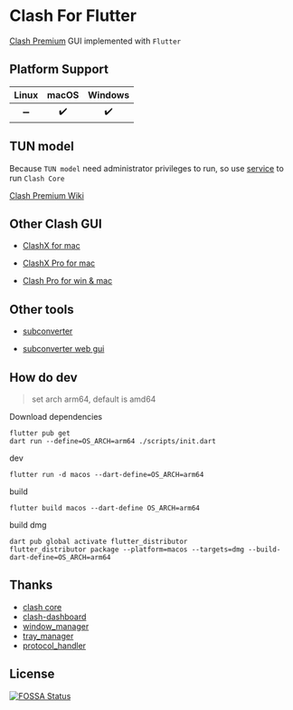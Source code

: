 # Clash For Flutter

[Clash Premium](https://github.com/Dreamacro/clash/releases/tag/premium) GUI implemented with `Flutter`

## Platform Support

| Linux | macOS | Windows |
| :---: | :---: | :-----: |
|  ➖   |  ✔️   |   ✔️    |

## TUN model

Because `TUN model` need administrator privileges to run, so use [service](https://github.com/csj8520/clash-for-flutter-service) to run `Clash Core`

[Clash Premium Wiki](https://github.com/Dreamacro/clash/wiki/premium-core-features)

## Other Clash GUI

- [ClashX for mac](https://github.com/yichengchen/clashX)

- [ClashX Pro for mac](https://install.appcenter.ms/users/clashx/apps/clashx-pro/distribution_groups/public)

- [Clash Pro for win & mac](https://github.com/Fndroid/clash_for_windows_pkg/)

## Other tools

- [subconverter](https://github.com/tindy2013/subconverter)

- [subconverter web gui](https://github.com/CareyWang/sub-web/)

## How do dev

> set arch arm64, default is amd64

Download dependencies

```
flutter pub get
dart run --define=OS_ARCH=arm64 ./scripts/init.dart
```

dev

```
flutter run -d macos --dart-define=OS_ARCH=arm64
```

build

```
flutter build macos --dart-define OS_ARCH=arm64
```

build dmg

```
dart pub global activate flutter_distributor
flutter_distributor package --platform=macos --targets=dmg --build-dart-define=OS_ARCH=arm64
```

## Thanks

- [clash core](https://github.com/Dreamacro/clash)
- [clash-dashboard](https://github.com/Dreamacro/clash-dashboard)
- [window_manager](https://github.com/leanflutter/window_manager)
- [tray_manager](https://github.com/leanflutter/tray_manager)
- [protocol_handler](https://github.com/leanflutter/protocol_handler)

## License

[![FOSSA Status](https://app.fossa.com/api/projects/git%2Bgithub.com%2Fcsj8520%2Fclash_for_flutter.svg?type=large)](https://app.fossa.com/projects/git%2Bgithub.com%2Fcsj8520%2Fclash_for_flutter?ref=badge_large)
